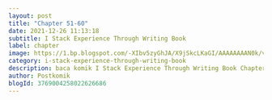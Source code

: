 ```yaml
---
layout: post 
title: "Chapter 51-60"
date: 2021-12-26 11:13:18
subtitle: I Stack Experience Through Writing Book
label: chapter
image: https://1.bp.blogspot.com/-XIbv5zyGhJA/X9jSkcLKaGI/AAAAAAAAN0k/vvq5BI2iJ_4-lGNsqex6UY-IakDpf9ZqwCLcBGAsYHQ/s72-c/21-1590080284.jpg
category: i-stack-experience-through-writing-book
description: baca komik I Stack Experience Through Writing Book Chapter 51-60 bahasa indonesia 
author: Postkomik
blogId: 3769004258022626686
---
```

